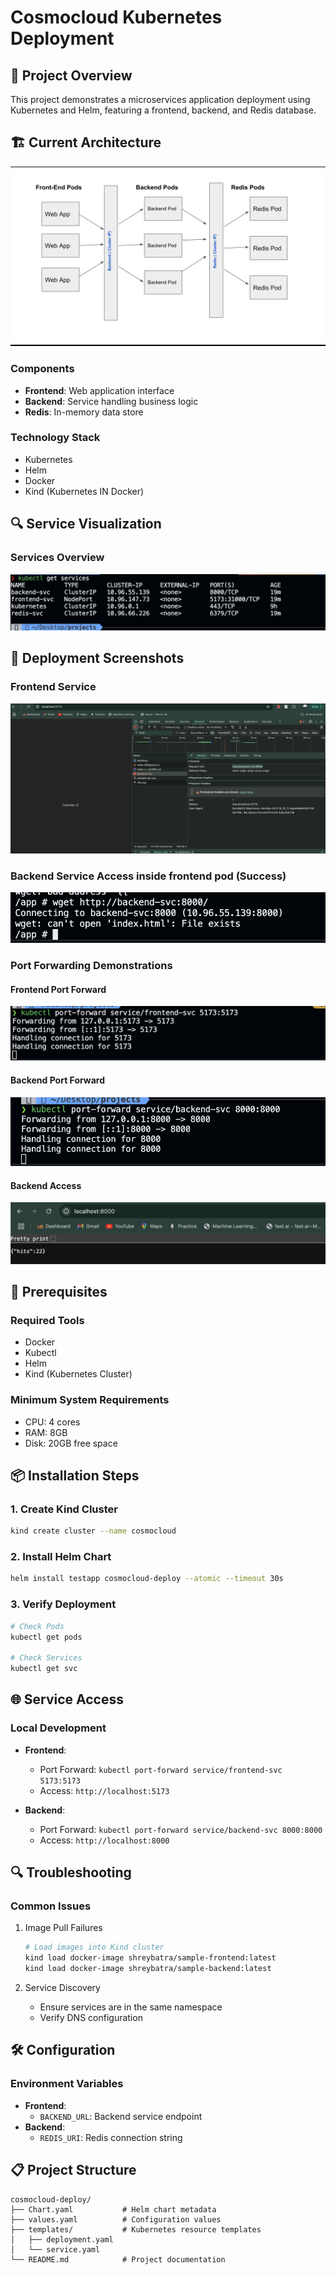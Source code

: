 # Cosmocloud Kubernetes Deployment

## 📌 Project Overview

This project demonstrates a microservices application deployment using Kubernetes and Helm, featuring a frontend, backend, and Redis database.

## 🏗️ Current Architecture

![Current Architecture](current-architecture.png)

### Components
- **Frontend**: Web application interface
- **Backend**: Service handling business logic
- **Redis**: In-memory data store

### Technology Stack
- Kubernetes
- Helm
- Docker
- Kind (Kubernetes IN Docker)

## 🔍 Service Visualization

### Services Overview
![Services List](services-list.png)

## 🚀 Deployment Screenshots

### Frontend Service
![Frontend Service](frontend.png)

### Backend Service Access inside frontend pod (Success)
![Backend Service Access ](backend-svc-can-access.png)

### Port Forwarding Demonstrations
#### Frontend Port Forward
![Frontend Port Forward](frontend-portforward.png)

#### Backend Port Forward
![Backend Port Forward](backend-port-forward.png)

#### Backend Access
![Backend Access](backend-access.png)

## 🔧 Prerequisites

### Required Tools
- Docker
- Kubectl
- Helm
- Kind (Kubernetes Cluster)

### Minimum System Requirements
- CPU: 4 cores
- RAM: 8GB
- Disk: 20GB free space

## 📦 Installation Steps

### 1. Create Kind Cluster
```bash
kind create cluster --name cosmocloud
```

### 2. Install Helm Chart
```bash
helm install testapp cosmocloud-deploy --atomic --timeout 30s
```

### 3. Verify Deployment
```bash
# Check Pods
kubectl get pods

# Check Services
kubectl get svc
```

## 🌐 Service Access

### Local Development
- **Frontend**: 
  - Port Forward: `kubectl port-forward service/frontend-svc 5173:5173`
  - Access: `http://localhost:5173`

- **Backend**: 
  - Port Forward: `kubectl port-forward service/backend-svc 8000:8000`
  - Access: `http://localhost:8000`

## 🔍 Troubleshooting

### Common Issues
1. Image Pull Failures
   ```bash
   # Load images into Kind cluster
   kind load docker-image shreybatra/sample-frontend:latest
   kind load docker-image shreybatra/sample-backend:latest
   ```

2. Service Discovery
   - Ensure services are in the same namespace
   - Verify DNS configuration

## 🛠 Configuration

### Environment Variables
- **Frontend**:
  - `BACKEND_URL`: Backend service endpoint
- **Backend**:
  - `REDIS_URI`: Redis connection string

## 📋 Project Structure
```
cosmocloud-deploy/
├── Chart.yaml           # Helm chart metadata
├── values.yaml          # Configuration values
├── templates/           # Kubernetes resource templates
│   ├── deployment.yaml
│   └── service.yaml
└── README.md            # Project documentation
```

